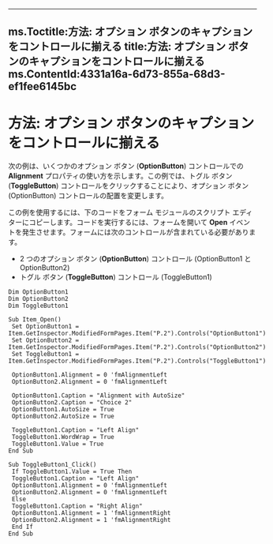 

---
ms.Toctitle:方法: オプション ボタンのキャプションをコントロールに揃える
title:方法: オプション ボタンのキャプションをコントロールに揃える
ms.ContentId:4331a16a-6d73-855a-68d3-ef1fee6145bc
---
# 方法: オプション ボタンのキャプションをコントロールに揃える




次の例は、いくつかのオプション ボタン (**OptionButton**) コントロールでの **Alignment** プロパティの使い方を示します。この例では、トグル ボタン (**ToggleButton**) コントロールをクリックすることにより、オプション ボタン (OptionButton) コントロールの配置を変更します。



この例を使用するには、下のコードをフォーム モジュールのスクリプト エディターにコピーします。コードを実行するには、フォームを開いて  **Open** イベントを発生させます。フォームには次のコントロールが含まれている必要があります。

- 2 つのオプション ボタン (**OptionButton**) コントロール (OptionButton1 と OptionButton2)
- トグル ボタン (**ToggleButton**) コントロール (ToggleButton1)


```sourcecode
Dim OptionButton1 
Dim OptionButton2 
Dim ToggleButton1 
 
Sub Item_Open() 
 Set OptionButton1 = Item.GetInspector.ModifiedFormPages.Item("P.2").Controls("OptionButton1") 
 Set OptionButton2 = Item.GetInspector.ModifiedFormPages.Item("P.2").Controls("OptionButton2") 
 Set ToggleButton1 = Item.GetInspector.ModifiedFormPages.Item("P.2").Controls("ToggleButton1") 
 
 OptionButton1.Alignment = 0 'fmAlignmentLeft 
 OptionButton2.Alignment = 0 'fmAlignmentLeft 
 
 OptionButton1.Caption = "Alignment with AutoSize" 
 OptionButton2.Caption = "Choice 2" 
 OptionButton1.AutoSize = True 
 OptionButton2.AutoSize = True 
 
 ToggleButton1.Caption = "Left Align" 
 ToggleButton1.WordWrap = True 
 ToggleButton1.Value = True 
End Sub 
 
Sub ToggleButton1_Click() 
 If ToggleButton1.Value = True Then 
 ToggleButton1.Caption = "Left Align" 
 OptionButton1.Alignment = 0 'fmAlignmentLeft 
 OptionButton2.Alignment = 0 'fmAlignmentLeft 
 Else 
 ToggleButton1.Caption = "Right Align" 
 OptionButton1.Alignment = 1 'fmAlignmentRight 
 OptionButton2.Alignment = 1 'fmAlignmentRight 
 End If 
End Sub
```



